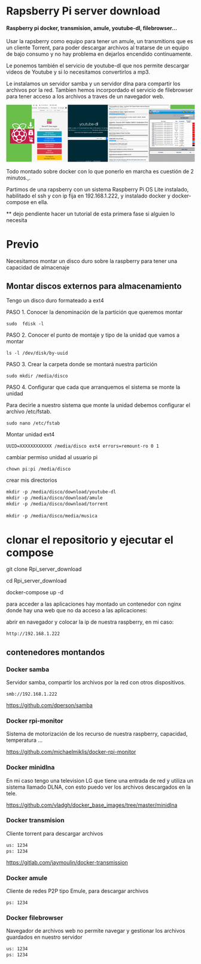 # Rapsberry Pi server download 

#### Raspberry pi docker, transmision, amule, youtube-dl, filebrowser...

Usar la rapsberry como equipo para tener un amule, un transmitions que es un cliente Torrent, para poder descargar archivos al tratarse de un equipo de bajo consumo y no hay problema en dejarlos encendido continuamente.

Le ponemos también el servicio de youtube-dl que nos permite descargar videos de Youtube y si lo necesitamos convertirlos a mp3.

Le instalamos un servidor samba y un servidor dlna para compartir los archivos por la red. Tambien hemos incorpordado el servicio de filebrowser para tener acceso a los archivos a traves de un navegador web.

![title ><](captures/title.png)

Todo montado sobre docker con lo que ponerlo en marcha es cuestión de 2 minutos.,.

Partimos de una rapsberry con un sistema Raspberry Pi OS Lite instalado, habilitado el ssh y con ip fija en 192.168.1.222, y instalado docker y docker-compose en ella.

** dejo pendiente hacer un tutorial de esta primera fase si alguien lo necesita

# Previo

Necesitamos montar un disco duro sobre la raspberry para tener una capacidad de almacenaje

## Montar discos externos para almacenamiento

Tengo un disco duro formateado a ext4

PASO 1. Conocer la denominación de la partición que queremos montar

    sudo  fdisk -l

PASO 2. Conocer el punto de montaje y tipo de la unidad que vamos a montar

    ls -l /dev/disk/by-uuid

PASO 3. Crear la carpeta donde se montará nuestra partición

    sudo mkdir /media/disco

PASO 4. Configurar que cada que arranquemos el sistema se monte la unidad

Para decirle a nuestro sistema que monte la unidad debemos configurar el archivo /etc/fstab.

    sudo nano /etc/fstab

Montar unidad ext4

    UUID=XXXXXXXXXXXX /media/disco ext4 errors=remount-ro 0 1

cambiar permiso unidad al usuario pi

    chown pi:pi /media/disco

crear mis directorios

    mkdir -p /media/disco/download/youtube-dl
    mkdir -p /media/disco/download/amule
    mkdir -p /media/disco/download/torrent

    mkdir -p /media/disco/media/musica

# clonar el repositorio y ejecutar el compose

git clone Rpi_server_download

cd Rpi_server_download

docker-compose up -d

para acceder a las aplicaciones hay montado un contenedor con nginx donde hay una web que no da acceso a las aplicaciones:

abrir en navegador y colocar la ip de nuestra raspberry, en mi caso:

    http://192.168.1.222


## contenedores montandos

### Docker samba

Servidor samba, compartir los archivos por la red con otros dispositivos. 

    smb://192.168.1.222

https://github.com/dperson/samba


### Docker rpi-monitor

Sistema de motorización de los recurso de nuestra raspberry, capacidad, temperatura ...

https://github.com/michaelmiklis/docker-rpi-monitor


### Docker minidlna

En mi caso tengo una television LG que tiene una entrada de red y utiliza un sistema llamado DLNA, con esto puedo ver los archivos descargados en la tele.

https://github.com/vladgh/docker_base_images/tree/master/minidlna

###  Docker transmision

Cliente torrent para descargar archivos

    us: 1234
    ps: 1234

https://gitlab.com/jaymoulin/docker-transmission


###  Docker amule

Cliente de redes P2P tipo Emule, para descargar archivos

    ps: 1234

###  Docker filebrowser

Navegador de archivos web no permite navegar y gestionar los archivos guardados en nuestro servidor

    us: 1234
    ps: 1234